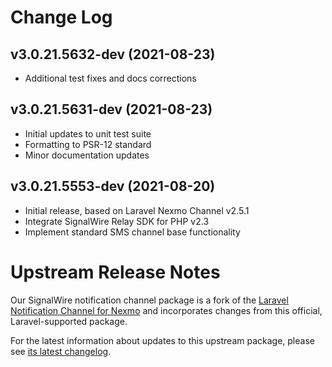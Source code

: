# Change Log

## v3.0.21.5632-dev (2021-08-23)

- Additional test fixes and docs corrections

## v3.0.21.5631-dev (2021-08-23)

- Initial updates to unit test suite
- Formatting to PSR-12 standard
- Minor documentation updates

## v3.0.21.5553-dev (2021-08-20)

- Initial release, based on Laravel Nexmo Channel v2.5.1
- Integrate SignalWire Relay SDK for PHP v2.3
- Implement standard SMS channel base functionality

# Upstream Release Notes

Our SignalWire notification channel package is a fork of
the [Laravel Notification Channel for Nexmo](https://github.com/laravel/nexmo-notification-channel/) and incorporates
changes from this official, Laravel-supported package.

For the latest information about updates to this upstream package, please
see [its latest changelog](https://github.com/laravel/nexmo-notification-channel/blob/master/CHANGELOG.md).
